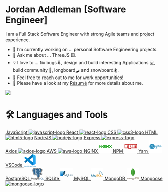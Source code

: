 # Jordan Addleman [Software Engineer]
I am a Full Stack Software Engineer with strong Agile teams and project experience.

- 🔭 I’m currently working on ... personal Software Engineering projects.
- 💬 Ask me about ... ThreeJS 🟨.
- 💡  I love to ... fix bugs🪳, design and build interesting Applications 💻, build community 🧱, longboard🛹 and snowboard🏂.
- 💬  Feel free to reach out to me for work opportunities!
- 🧩 Please have a look at my [Résumé](https://docs.google.com/document/d/130GmIfoSlNrXLfDUqZg4flTKDosYzRDJDVbWPKhUrpU/edit?usp=sharing) for more details about me.

![](https://komarev.com/ghpvc/?username=maximumjpeg&color=red)

# :hammer_and_wrench: Languages and Tools
<p align="left">
<a href="https://developer.mozilla.org/en-US/docs/Web/JavaScript" target="_blank"> JavaScript <img src="https://camo.githubusercontent.com/9496882abd182958bcea4238ab44f7eb8928d7a4144c150f18f6c55ceb9b4490/68747470733a2f2f6564656e742e6769746875622e696f2f537570657254696e7949636f6e732f696d616765732f7376672f6a6176617363726970742e737667" alt="javascript-logo" width="40" height="40"/> </a>
<a href="https://reactjs.org/" target="_blank"> React <img src="https://camo.githubusercontent.com/98ce3f27aec475c03ad0441a7d4092f6b956814c7adc7f0049689dccedb82f1d/68747470733a2f2f6564656e742e6769746875622e696f2f537570657254696e7949636f6e732f696d616765732f7376672f72656163742e737667" alt="react-logo" width="40" height="40"/> </a>
<a href="https://developer.mozilla.org/en-US/docs/Web/CSS" target="_blank"> CSS <img src="https://upload.wikimedia.org/wikipedia/commons/d/d5/CSS3_logo_and_wordmark.svg" alt="css3-logo" width="40" height="40"/> </a>
<a href="https://developer.mozilla.org/en-US/docs/Web/HTML"> HTML <img src="https://upload.wikimedia.org/wikipedia/commons/6/61/HTML5_logo_and_wordmark.svg" alt="html5-logo" width="40" height="40"/></a>
<a href="https://nodejs.org/en/about/"> NodeJS <img src="https://upload.wikimedia.org/wikipedia/commons/d/d9/Node.js_logo.svg" alt="nodejs-logo" width="60" height="40"/></a>  
<a href="https://expressjs.com/" target="_blank"> Express <img src="https://iconape.com/wp-content/files/ep/370863/svg/370863.svg" alt="express-logo" width="60" height="40"/> </a><br/>
<a href="https://axios-http.com/" target="_blank"> Axios <img src="https://upload.wikimedia.org/wikipedia/commons/d/d1/Axios_%28computer_library%29_logo.svg" alt="axios-logo" width="60" height="30"/> </a>
<a href="https://aws.amazon.com/" target="_blank"> AWS <img src="https://upload.wikimedia.org/wikipedia/commons/9/93/Amazon_Web_Services_Logo.svg" alt="aws-logo" width="40" height="40"/> </a>
<a href="https://www.nginx.com/" target="_blank"> NGINX <img src="https://github.com/devicons/devicon/blob/master/icons/nginx/nginx-original.svg" alt="NGINX-logo" width="40" height="40"/> </a>  
<a href="https://www.npmjs.com/" target="_blank"> NPM <img src="https://github.com/devicons/devicon/blob/master/icons/npm/npm-original-wordmark.svg" alt="npm-logo" width="40" height="40"/> </a>
<a href="https://yarnpkg.com/" target="_blank"> Yarn <img src="https://github.com/devicons/devicon/blob/master/icons/yarn/yarn-original-wordmark.svg" alt="yarn-logo" width="40" height="40"/> </a>
<a href="https://code.visualstudio.com/" target="_blank"> VSCode <img src="https://github.com/devicons/devicon/blob/master/icons/vscode/vscode-original-wordmark.svg" alt="vs-code-logo" width="40" height="40"/> </a><br/>
<a href="https://www.postgresql.org/" target="_blank"> PostgreSQL <img src="https://github.com/devicons/devicon/blob/master/icons/postgresql/postgresql-original-wordmark.svg" alt="postgreSQL-logo" width="40" height="40"/> </a>
<a href="https://www.sqlite.org/index.html" target="_blank"> SQLite <img src="https://github.com/devicons/devicon/blob/master/icons/sqlite/sqlite-original-wordmark.svg" alt="sqlite-logo" width="40" height="40"/> </a>
<a href="https://www.mysql.com/" target="_blank"> MySQL <img src="https://github.com/devicons/devicon/blob/master/icons/mysql/mysql-original-wordmark.svg" alt="mySQL-logo" width="40" height="40"/> </a>
<a href="https://www.mongodb.com/" target="_blank"> MongoDB <img src="https://github.com/devicons/devicon/blob/master/icons/mongodb/mongodb-original-wordmark.svg" alt="mongodb-logo" width="40" height="40"/> </a>
<a href="https://mongoosejs.com/docs/queries.html" target="_blank"> Mongoose <img src="https://avatars.githubusercontent.com/u/7552965?s=200&v=4" alt="mongoose-logo" width="40" height="40"/> </a>

<!--
<a href="" target="_blank"> Technology <img src="" alt="" width="40" height="40"/> </a>
<a href="" target="_blank"> Technology <img src="" alt="" width="40" height="40"/> </a>
<a href="" target="_blank"> Technology <img src="" alt="" width="40" height="40"/> </a>
<a href="" target="_blank"> Technology <img src="" alt="" width="40" height="40"/> </a>
</p>
-->




 




<!--
**maximumjpeg/maximumjpeg** is a ✨ _special_ ✨ repository because its `README.md` (this file) appears on your GitHub profile.
-->

